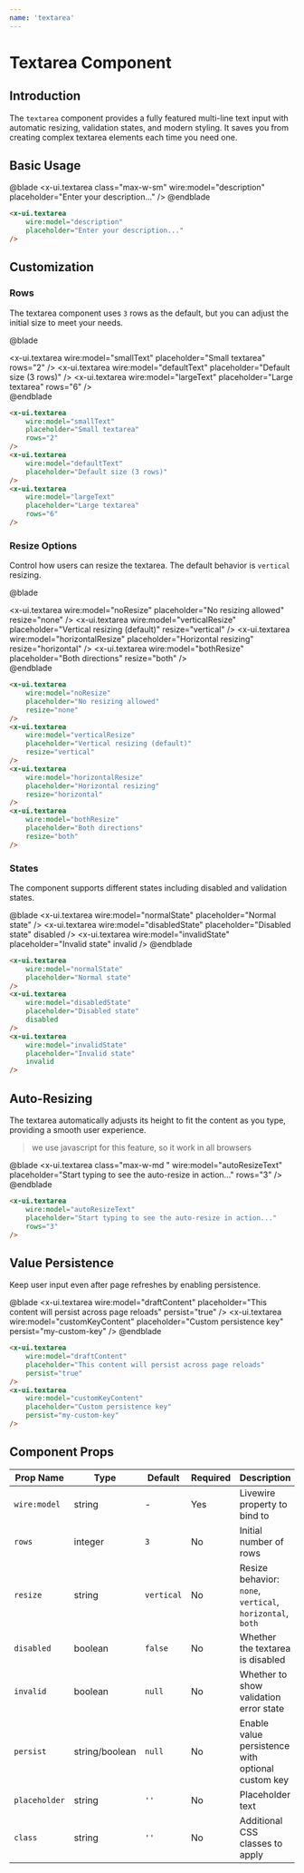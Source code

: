 ```yaml
---
name: 'textarea'
---
```


# Textarea Component

## Introduction

The `textarea` component provides a fully featured multi-line text input with automatic resizing, validation states, and modern styling. It saves you from creating complex textarea elements each time you need one.

## Basic Usage

@blade
<x-demo>
    <x-ui.textarea 
        class="max-w-sm"
        wire:model="description" 
        placeholder="Enter your description..."
    />
</x-demo>
@endblade

```html
<x-ui.textarea 
    wire:model="description" 
    placeholder="Enter your description..."
/>
```

## Customization

### Rows

The textarea component uses `3` rows as the default, but you can adjust the initial size to meet your needs.

@blade
<x-demo>
    <div class="max-w-md w-full space-y-4">
        <x-ui.textarea 
            wire:model="smallText" 
            placeholder="Small textarea"
            rows="2"
        />
        <x-ui.textarea 
            wire:model="defaultText" 
            placeholder="Default size (3 rows)"
        />
        <x-ui.textarea 
            wire:model="largeText" 
            placeholder="Large textarea"
            rows="6"
        />
    </div>
</x-demo>
@endblade

```html
<x-ui.textarea 
    wire:model="smallText" 
    placeholder="Small textarea"
    rows="2"
/>
<x-ui.textarea 
    wire:model="defaultText" 
    placeholder="Default size (3 rows)"
/>
<x-ui.textarea 
    wire:model="largeText" 
    placeholder="Large textarea"
    rows="6"
/>
```

### Resize Options

Control how users can resize the textarea. The default behavior is `vertical` resizing.

@blade
<x-demo>
    <div class="max-w-md w-full space-y-4">
        <x-ui.textarea 
            wire:model="noResize" 
            placeholder="No resizing allowed"
            resize="none"
        />
        <x-ui.textarea 
            wire:model="verticalResize" 
            placeholder="Vertical resizing (default)"
            resize="vertical"
        />
        <x-ui.textarea 
            wire:model="horizontalResize" 
            placeholder="Horizontal resizing"
            resize="horizontal"
        />
        <x-ui.textarea 
            wire:model="bothResize" 
            placeholder="Both directions"
            resize="both"
        />
    </div>
</x-demo>
@endblade

```html
<x-ui.textarea 
    wire:model="noResize" 
    placeholder="No resizing allowed"
    resize="none"
/>
<x-ui.textarea 
    wire:model="verticalResize" 
    placeholder="Vertical resizing (default)"
    resize="vertical"
/>
<x-ui.textarea 
    wire:model="horizontalResize" 
    placeholder="Horizontal resizing"
    resize="horizontal"
/>
<x-ui.textarea 
    wire:model="bothResize" 
    placeholder="Both directions"
    resize="both"
/>
```

### States

The component supports different states including disabled and validation states.

@blade
<x-demo>
    <x-ui.textarea 
        wire:model="normalState" 
        placeholder="Normal state"
    />
    <x-ui.textarea 
        wire:model="disabledState" 
        placeholder="Disabled state"
        disabled
    />
    <x-ui.textarea 
        wire:model="invalidState" 
        placeholder="Invalid state"
        invalid
    />
</x-demo>
@endblade

```html
<x-ui.textarea 
    wire:model="normalState" 
    placeholder="Normal state"
/>
<x-ui.textarea 
    wire:model="disabledState" 
    placeholder="Disabled state"
    disabled
/>
<x-ui.textarea 
    wire:model="invalidState" 
    placeholder="Invalid state"
    invalid
/>
```

## Auto-Resizing

The textarea automatically adjusts its height to fit the content as you type, providing a smooth user experience.

> we use javascript for this feature, so it work in all browsers 

@blade
<x-demo>
    <x-ui.textarea 
        class="max-w-md "
        wire:model="autoResizeText" 
        placeholder="Start typing to see the auto-resize in action..."
        rows="3"
    />
</x-demo>
@endblade

```html
<x-ui.textarea 
    wire:model="autoResizeText" 
    placeholder="Start typing to see the auto-resize in action..."
    rows="3"
/>
```

## Value Persistence

Keep user input even after page refreshes by enabling persistence.

@blade
<x-demo>
    <x-ui.textarea 
        wire:model="draftContent" 
        placeholder="This content will persist across page reloads"
        persist="true"
    />
    <x-ui.textarea 
        wire:model="customKeyContent" 
        placeholder="Custom persistence key"
        persist="my-custom-key"
    />
</x-demo>
@endblade

```html
<x-ui.textarea 
    wire:model="draftContent" 
    placeholder="This content will persist across page reloads"
    persist="true"
/>
<x-ui.textarea 
    wire:model="customKeyContent" 
    placeholder="Custom persistence key"
    persist="my-custom-key"
/>
```

## Component Props

| Prop Name | Type | Default | Required | Description |
|-----------|------|---------|----------|-------------|
| `wire:model` | string | - | Yes | Livewire property to bind to |
| `rows` | integer | `3` | No | Initial number of rows |
| `resize` | string | `vertical` | No | Resize behavior: `none`, `vertical`, `horizontal`, `both` |
| `disabled` | boolean | `false` | No | Whether the textarea is disabled |
| `invalid` | boolean | `null` | No | Whether to show validation error state |
| `persist` | string/boolean | `null` | No | Enable value persistence with optional custom key |
| `placeholder` | string | `''` | No | Placeholder text |
| `class` | string | `''` | No | Additional CSS classes to apply |
